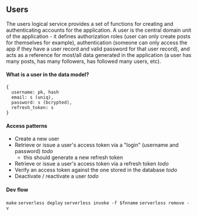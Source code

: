 ## Users

The users logical service provides a set of functions for creating and authenticating accounts for the application. A user is the central domain unit of the application - it defines authorization roles (user can only create posts for themselves for example), authentication (someone can only access the app if they have a user record and valid password for that user record), and acts as a reference for most/all data generated in the application (a user has many posts, has many followers, has followed many users, etc).

#### What is a user in the data model?

```
{
  username: pk, hash
  email: s (uniq),
  password: s (bcrypted),
  refresh_token: s
}
```

#### Access patterns

- Create a new user
- Retrieve or issue a user's access token via a "login" (username and password) _todo_
  - this should generate a new refresh token
- Retrieve or issue a user's access token via a refresh token _todo_
- Verify an access token against the one stored in the database _todo_
- Deactivate / reactivate a user _todo_

#### Dev flow

`make`
`serverless deploy`
`serverless invoke -f $fnname`
`serverless remove -v`
